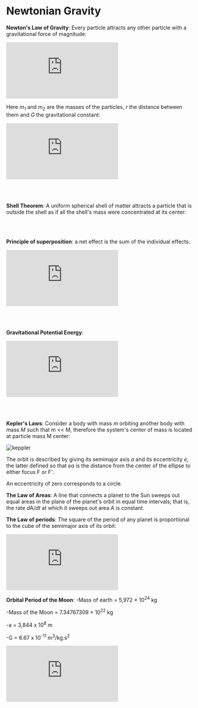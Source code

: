 <h1>Newtonian Gravity</h1>

__Newton's Law of Gravity__: Every particle attracts any other particle with a gravitational force of magnitude:

![equation](https://latex.codecogs.com/gif.latex?F%3DG%5Cfrac%7Bm_%7B1%7Dm_%7B2%7D%7D%7Br%5E%7B2%7D%7D)

Here *m<sub>1</sub>* and *m<sub>2</sub>* are the masses of the particles, *r* the distance between them and *G* the gravitational constant:

![equation](https://latex.codecogs.com/gif.latex?G%3D6.67%20%5Ctimes%2010%5E%7B-11%7D%5Cfrac%7BN%5Ccdot%20m%5E%7B2%7D%7D%7Bkg%5E%7B2%7D%7D)

<br>
<br>

__Shell Theorem__: A uniform spherical shell of matter attracts a particle that is outside the shell as if all the shell's mass were concentrated at its center:

<br>
<br>

__Principle of superposition__: a net effect is the sum of the individual effects.

![equation](https://latex.codecogs.com/gif.latex?%5Coverrightarrow%7BF%7D_%7B1%2Cnet%7D%20%3D%20%5Coverrightarrow%7BF%7D_%7B12%7D&plus;%5Coverrightarrow%7BF%7D_%7B13%7D&plus;...&plus;%5Coverrightarrow%7BF%7D_%7B1n%7D)

<br>
<br>

__Gravitational Potential Energy__:

![equation](https://latex.codecogs.com/gif.latex?U%3D-%5Cfrac%7BGMm%7D%7Br%7D)

<br>
<br>

__Kepler's Laws__: Consider a body with mass *m* orbiting another body with mass *M* such that m << M, therefore the system's center of mass is located at particle mass M center:

![keppler](https://user-images.githubusercontent.com/68278907/89825698-484e1000-db55-11ea-9040-20f27bd234e2.png)

The orbit is described by giving its semimajor axis *a* and its eccentricity *e*, the latter defined so that *ea* is the distance from the center of the ellipse to either focus F or F'.

An eccentricity of zero corresponds to a circle.

__The Law of Areas__: A line that connects a planet to the Sun sweeps out equal areas in the plane of the planet's orbit in equal time intervals; that is, the rate *d*A/*dt* at which it sweeps out area A is constant.

__The Law of periods__: The square of the period of any planet is proportional to the cube of the semimajor axis of its orbit:

![equation](https://latex.codecogs.com/gif.latex?T%5E%7B2%7D%3D%28%5Cfrac%7B4%5Cpi%5E%7B2%7D%7D%7BG%28M_%7B1%7D&plus;M_%7B2%7D%29%7D%29a%5E%7B3%7D)

__Orbital Period of the Moon__:
-Mass of earth = 5,972 × 10<sup>24</sup> kg

-Mass of the Moon = 7.34767309 × 10<sup>22</sup> kg

-a = 3,844 x 10<sup>8</sup> m

-G = 6.67 x 10<sup>-11</sup> m<sup>3</sup>/kg.s<sup>2</sup>

![equation](https://latex.codecogs.com/gif.latex?T%5E%7B2%7D%3D%28%5Cfrac%7B4%5Cpi%5E%7B2%7D%7D%7B%286.67%20%5Ctimes%2010%5E%7B-11%7D%5Cfrac%7Bm%5E%7B3%7D%7D%7Bkg%5Ccdot%20s%5E%7B2%7D%7D%29%285%2C%20972%20%5Ctimes%2010%5E%7B24%7Dkg&plus;7%2C347%20%5Ctimes%2010%5E%7B22%7Dkg%29%7D%29%283%2C844%20%5Ctimes%2010%5E%7B8%7Dm%29%5E%7B3%7D)
